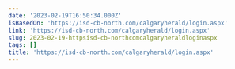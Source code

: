 ```yaml
---
date: '2023-02-19T16:50:34.000Z'
isBasedOn: 'https://isd-cb-north.com/calgaryherald/login.aspx'
link: 'https://isd-cb-north.com/calgaryherald/login.aspx'
slug: 2023-02-19-httpsisd-cb-northcomcalgaryheraldloginaspx
tags: []
title: 'https://isd-cb-north.com/calgaryherald/login.aspx'
---
```


